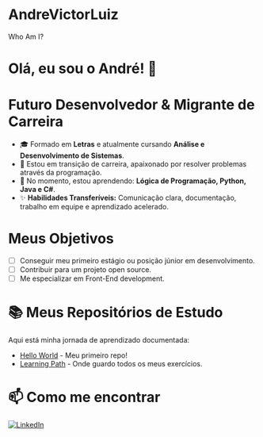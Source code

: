 # AndreVictorLuiz
Who Am I?

# Olá, eu sou o André! 👋

# Futuro Desenvolvedor & Migrante de Carreira

- 🎓 Formado em **Letras** e atualmente cursando **Análise e Desenvolvimento de Sistemas**.
- 🧠 Estou em transição de carreira, apaixonado por resolver problemas através da programação.
- 🌱 No momento, estou aprendendo: **Lógica de Programação, Python, Java e C#**.
- ✨ **Habilidades Transferíveis:** Comunicação clara, documentação, trabalho em equipe e aprendizado acelerado.

# Meus Objetivos
- [ ] Conseguir meu primeiro estágio ou posição júnior em desenvolvimento.
- [ ] Contribuir para um projeto open source.
- [ ] Me especializar em Front-End development.

# 📚 Meus Repositórios de Estudo
Aqui está minha jornada de aprendizado documentada:
- [Hello World](https://github.com/LegendaryTh/helloWorld.git) - Meu primeiro repo!
- [Learning Path](https://github.com/LegendaryTh/LearningPath.git) - Onde guardo todos os meus exercícios.

# 📫 Como me encontrar
[![LinkedIn](https://img.shields.io/badge/LinkedIn-0077B5?style=for-the-badge&logo=linkedin&logoColor=white)](https://www.linkedin.com/in/andre-victor-luiz-dev/)
